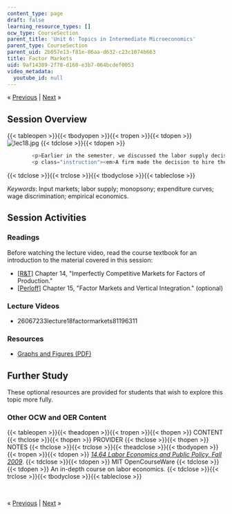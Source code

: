 ```yaml
---
content_type: page
draft: false
learning_resource_types: []
ocw_type: CourseSection
parent_title: 'Unit 6: Topics in Intermediate Microeconomics'
parent_type: CourseSection
parent_uid: 2b057e13-f81e-86aa-d632-c23c1074b663
title: Factor Markets
uid: 9af14389-2f78-d160-e3b7-064bcdef0053
video_metadata:
  youtube_id: null
---
```

« [Previous](./resolveuid/2b057e13f81e86aad632c23c1074b663) | [Next](./resolveuid/7c6e1dca9e9d7e001941647141088a9a) »

## Session Overview

{{< tableopen >}}{{< tbodyopen >}}{{< tropen >}}{{< tdopen >}}
![lec18.jpg](./resolveuid/be28d6753c004d6269ce2cd84eb6c324)
{{< tdclose >}}{{< tdopen >}}

```c
        <p>Earlier in the semester, we discussed the labor supply decisions made by consumers when deciding how much they should or should not work. However, firms have the power to decide how many workers to hire. This lecture focuses on the operation of firms in the factor markets that supply the factors (labor and capital) they use in production.</p>
        <p class="instruction"><em>A firm made the decision to hire these workers. In this lecture, discover the determinants of this decision! Image courtesy of <a href="http://www.flickr.com/photos/remkotanis/4094323478/in/photostream/">Remko Tanis</a> on Flickr.</em></p>
```

{{< tdclose >}}{{< trclose >}}{{< tbodyclose >}}{{< tableclose >}}

*Keywords*: Input markets; labor supply; monopsony; expenditure curves; wage discrimination; empirical economics.

## Session Activities

### Readings

Before watching the lecture video, read the course textbook for an introduction to the material covered in this session:

- [\[R&T\]](./resolveuid/8abb293b49d8047a3f3674bfa02e78f7#_R_T_) Chapter 14, "Imperfectly Competitive Markets for Factors of Production."
- \[[Perloff](./resolveuid/8abb293b49d8047a3f3674bfa02e78f7#_Perloff_)\] Chapter 15, "Factor Markets and Vertical Integration." (optional)

### Lecture Videos

- 26067233lecture18factormarkets81196311

### Resources

- [Graphs and Figures (PDF)](./resolveuid/0e1e66cab31c61557e4b1e13695c6299)

## Further Study

These optional resources are provided for students that wish to explore this topic more fully.

### Other OCW and OER Content

{{< tableopen >}}{{< theadopen >}}{{< tropen >}}{{< thopen >}}
CONTENT
{{< thclose >}}{{< thopen >}}
PROVIDER
{{< thclose >}}{{< thopen >}}
NOTES
{{< thclose >}}{{< trclose >}}{{< theadclose >}}{{< tbodyopen >}}{{< tropen >}}{{< tdopen >}}
[*14.64 Labor Economics and Public Policy, Fall 2009*](./resolveuid/e622054a701ceb2270808498b48968b0).
{{< tdclose >}}{{< tdopen >}}
MIT OpenCourseWare
{{< tdclose >}}{{< tdopen >}}
An in-depth course on labor economics.
{{< tdclose >}}{{< trclose >}}{{< tbodyclose >}}{{< tableclose >}}

 

« [Previous](./resolveuid/2b057e13f81e86aad632c23c1074b663) | [Next](./resolveuid/7c6e1dca9e9d7e001941647141088a9a) »